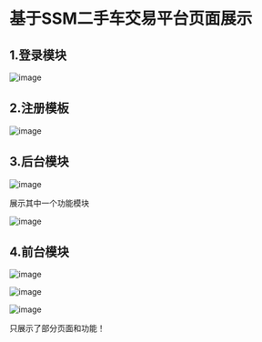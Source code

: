 # 基于SSM二手车交易平台页面展示

## 1.登录模块
![image](https://user-images.githubusercontent.com/73049070/230196063-dd36ef4c-4d91-473d-b314-514a62e9472d.png)

## 2.注册模板

![image](https://user-images.githubusercontent.com/73049070/230196186-1b5518fc-1b07-4106-ad55-49c3d2e48c29.png)

## 3.后台模块

![image](https://user-images.githubusercontent.com/73049070/230196264-d89acc42-9ff3-4872-b7e7-080a0f3724af.png)

展示其中一个功能模块

![image](https://user-images.githubusercontent.com/73049070/230196352-9c3eafcd-26c0-4c2e-8bf4-386ff817adb5.png)

## 4.前台模块
![image](https://user-images.githubusercontent.com/73049070/230196430-32fa81f2-e115-41d1-93e7-26a75ff351cf.png)

![image](https://user-images.githubusercontent.com/73049070/230196554-33ef05ba-7fd8-4b18-b304-9116f3f90e19.png)

![image](https://user-images.githubusercontent.com/73049070/230196626-4210aece-e3ff-4f47-9db1-0d5e16c89c67.png)

只展示了部分页面和功能！
